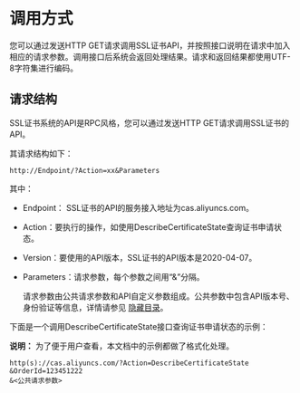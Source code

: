 # 调用方式

您可以通过发送HTTP GET请求调用SSL证书API，并按照接口说明在请求中加入相应的请求参数。调用接口后系统会返回处理结果。请求和返回结果都使用UTF-8字符集进行编码。

## 请求结构

SSL证书系统的API是RPC风格，您可以通过发送HTTP GET请求调用SSL证书的API。

其请求结构如下：

```
http://Endpoint/?Action=xx&Parameters
```

其中：

-   Endpoint： SSL证书的API的服务接入地址为cas.aliyuncs.com。
-   Action：要执行的操作，如使用DescribeCertificateState查询证书申请状态。
-   Version：要使用的API版本，SSL证书的API版本是2020-04-07。
-   Parameters：请求参数，每个参数之间用“&”分隔。

    请求参数由公共请求参数和API自定义参数组成。公共参数中包含API版本号、身份验证等信息，详情请参见 [隐藏目录](/cn.zh-CN/API参考（2018-07-13）/公共参数.md)。


下面是一个调用DescribeCertificateState接口查询证书申请状态的示例：

**说明：** 为了便于用户查看，本文档中的示例都做了格式化处理。

```
http(s)://cas.aliyuncs.com/?Action=DescribeCertificateState
&OrderId=123451222
&<公共请求参数>
```

